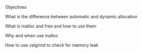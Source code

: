 Objectives

What is the difference between automatic and dynamic allocation

What is malloc and free and how to use them

Why and when use malloc

How to use valgrind to check for memory leak
